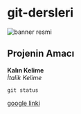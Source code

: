 # git-dersleri

![banner resmi](https://cli.angular.io/images/cli-logo.svg)


## Projenin Amacı
**Kalın Kelime**<br/>
*İtalik Kelime*

`git status`

[google linki](http://www.google.com)

